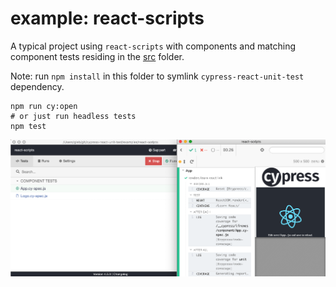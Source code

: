 # example: react-scripts

A typical project using `react-scripts` with components and matching component tests residing in the [src](src) folder.

Note: run `npm install` in this folder to symlink `cypress-react-unit-test` dependency.

```shell
npm run cy:open
# or just run headless tests
npm test
```

![App test](images/app-test.png)
